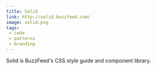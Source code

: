 ```yaml
---
title: Solid
link: http://solid.buzzfeed.com/
image: solid.png
tags:
 - code
 - patterns
 - branding
---
```


Solid is BuzzFeed's CSS style guide and component library.

